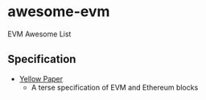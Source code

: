 # awesome-evm

EVM Awesome List

## Specification

* [Yellow Paper](https://github.com/ethereum/yellowpaper)
    - A terse specification of EVM and Ethereum blocks
